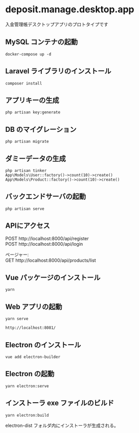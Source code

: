 # deposit.manage.desktop.app
入金管理帳デスクトップアプリのプロトタイプです

## MySQL コンテナの起動
```console
docker-compose up -d
```

## Laravel ライブラリのインストール
```console
composer install
```

## アプリキーの生成
```console
php artisan key:generate
```

## DB のマイグレーション
```console
php artisan migrate
```

## ダミーデータの生成
```console
php artisan tinker
App\Models\User::factory()->count(10)->create()
App\Models\Product::factory()->count(10)->create()
```

## バックエンドサーバの起動
```console
php artisan serve
```

## APIにアクセス  
POST http://localhost:8000/api/register  
POST http://localhost:8000/api/login  

ページャー:  
GET http://localhost:8000/api/products/list  

## Vue パッケージのインストール
```console
yarn
```

## Web アプリの起動
```console
yarn serve
```
```
http://localhost:8081/
```

## Electron のインストール
```console
vue add electron-builder
```

## Electron の起動
```console
yarn electron:serve
```

## インストーラ exe ファイルのビルド
```console
yarn electron:build
```
 electron-dist フォルダ内にインストーラが生成される。
 
